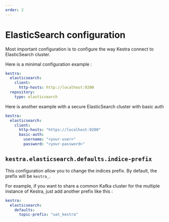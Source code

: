 ```yaml
---
order: 2
---
```

# ElasticSearch configuration
Most important configuration is to configure the way Kestra connect to ElasticSearch cluster.

Here is a minimal configuration example :
```yaml
kestra:
  elasticsearch:
    client:
      http-hosts: http://localhost:9200
  repository:
    type: elasticsearch
```

Here is another example with a secure ElasticSearch cluster with basic auth 

```yaml
kestra:
  elasticsearch:
    client:
      http-hosts: "https://localhost:9200"
      basic-auth:
        username: "<your-user>"
        password: "<your-password>"
```

## `kestra.elasticsearch.defaults.indice-prefix`
This configuration allow you to change the indices prefix. By default, the prefix will be `kestra_`.

For example, if you want to share a common Kafka cluster for the multiple instance of Kestra, just add another prefix like this :

```yaml
kestra:
  elasticsearch:
    defaults:
      topic-prefix: "uat_kestra"
```
